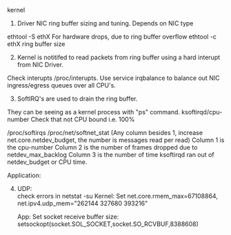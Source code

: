 kernel



1. Driver NIC ring buffer sizing and tuning.  Depends on NIC type

  ethtool -S ethX     For hardware drops, due to ring buffer overflow
  ethtool -c ethX     ring buffer size


2. Kernel is notitifed to read packets from ring buffer using a hard interupt from NIC Driver.

  Check interupts /proc/interupts.
  Use service irqbalance to balance out NIC ingress/egress queues over all CPU's.

3. SoftIRQ's are used to drain the ring buffer.

  They can be seeing as a kernel process with "ps" command.  ksoftirqd/cpu-number
  Check that not CPU bound i.e. 100%

  /proc/softirqs
  /proc/net/softnet_stat   (Any column besides 1, increase net.core.netdev_budget, the number is messages read per read)
      Column 1 is the cpu-number
      Column 2 is the number of frames dropped due to netdev_max_backlog
      Column 3 is the number of time ksoftirqd ran out of netdev_budget   or CPU time.


Application:

4. UDP:  
    check errors in netstat -su
    Kernel: Set net.core.rmem_max=67108864, net.ipv4.udp_mem="262144 327680 393216"

    App: Set socket receive buffer size:  setsockopt(socket.SOL_SOCKET,socket.SO_RCVBUF,8388608)
